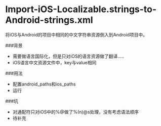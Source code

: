 # Import-iOS-Localizable.strings-to-Android-strings.xml
将iOS与Android的项目中相同的中文字符串资源倒入到Android项目中。

###背景
* 需要做语言国际化，但是只对iOS的语言资源做了翻译.....
* iOS语言中文资源文件中，key与value相同

###用法
* 配置android_paths和ios_paths
* 运行

###坑
* 对通配符只对iOS中的%@做了%(n)@s处理，没有考虑语法顺序
* 待补充
